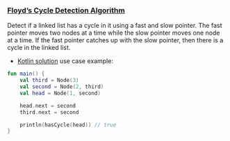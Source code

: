 ### <ins>Floyd’s Cycle Detection Algorithm</ins>

Detect if a linked list has a cycle in it using a fast and slow pointer. The fast pointer moves two nodes at a time while the slow pointer moves one node at a time. If the fast pointer catches up with the slow pointer, then there is a cycle in the linked list.

- [Kotlin solution](CycleDetection.kt) use case example:
```kotlin
fun main() {
    val third = Node(3)
    val second = Node(2, third)
    val head = Node(1, second)

    head.next = second
    third.next = second

    println(hasCycle(head)) // true
}
```
